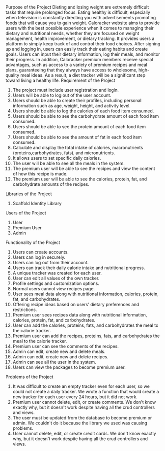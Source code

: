 

Purpose of the Project
Dieting and losing weight are extremely difficult tasks that require prolonged focus. Eating healthy is difficult, especially when television is constantly directing you with advertisements promoting foods that will cause you to gain weight. Caloracker website aims to provide users with the best possible experience when it comes to managing their dietary and nutritional needs, whether they are focused on weight management, health improvement, or dietary tracking. It provides users a platform to simply keep track of and control their food choices. After signing up and logging in, users can easily track their eating habits and create goals. Users can input their dietary information, log their meals, and monitor their progress. In addition, Caloracker premium members receive special advantages, such as access to a variety of premium recipes and meal plans, guaranteeing that they always have access to wholesome, high-quality meal ideas. As a result, a diet tracker will be a significant step toward living a healthy life.
Requirement of the Project
1. The project must include user registration and login.
2. Users will be able to log out of the user account.
3. Users should be able to create their profiles, including personal information such as age, weight, height, and activity level.
4. Users should be able to log the calories of each food item consumed.
5. Users should be able to see the carbohydrate amount of each food item consumed.
6. Users should be able to see the protein amount of each food item consumed.
7. Users should be able to see the amount of fat in each food item consumed.
8. Calculate and display the total intake of calories, macronutrients (proteins,carbohydrates, fats), and micronutrients.
9. It allows users to set specific daily calories.
10. The user will be able to see all the meals in the system.
11. The premium user will be able to see the recipes and view the content of how this recipe is made.
12. The premium user will be able to see the calories, protein, fat, and carbohydrate amounts of the recipes.

Libraries of the Project
1. Scaffold Identity Library

Users of the Project
1. User
2. Premium User
3. Admin

Functionality of the Project
1. Users can create accounts.
2. Users can log in securely.
3. Users can log out from their account.
4. Users can track their daily calorie intake and nutritional progress.
5. A unique tracker was created for each user.
6. User can edit all values of the own tracker.
7. Profile settings and customization options.
8. Normal users cannot view recipes page.
9. User sees meal data along with nutritional information, calories, protein, fat, and carbohydrates.
10. Offering recipe ideas based on users' dietary preferences and restrictions.
11. Premium user sees recipes data along with nutritional information, calories, protein, fat, and carbohydrates.
12. User can add the calories, proteins, fats, and carbohydrates the meal to the calorie tracker.
13. Premium user can add the recipes, proteins, fats, and carbohydrates the meal to the calorie tracker.
14. Premium user can see the comments of the recipes.
15. Admin can edit, create new and delete meals.
16. Admin can edit, create new and delete recipes.
17. Admin can see all the user in the system.
18. Users can view the packages to become premium user.
    
Problems of the Project
1. It was difficult to create an empty tracker even for each user, so we could not create a daily tracker. We wrote a function that would create a new tracker for each user every 24 hours, but it did not work.
2. Premium user cannot delete, edit, or create comments. We don't know exactly why, but it doesn't work despite having all the crud controllers and views.
3. The user must be updated from the database to become premium or admin. We couldn't do it because the library we used was causing problems.
4. User cannot delete, edit, or create credit cards. We don't know exactly why, but it doesn't work despite having all the crud controllers and views.

